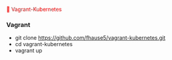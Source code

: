 <span style="color: red">&#x1F535; Vagrant-Kubernetes  </span>

### Vagrant
* git clone https://github.com/fhause5/vagrant-kubernetes.git
* cd vagrant-kubernetes
* vagrant up
